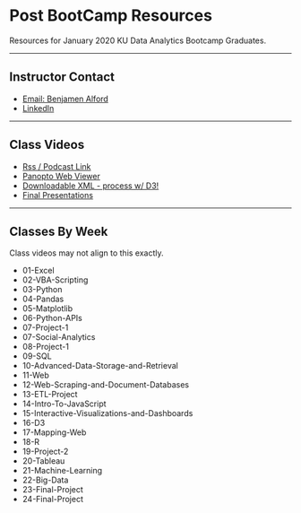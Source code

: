 # Post BootCamp Resources

Resources for January 2020 KU Data Analytics Bootcamp Graduates.

---

## Instructor Contact

- [Email: Benjamen Alford](mailto:benjamen.alford@gmail.com)
- [LinkedIn](https://www.linkedin.com/in/benalford/)
---

## Class Videos

- [Rss / Podcast Link ](http://codingbootcamp.hosted.panopto.com/Panopto/Podcast/Podcast.ashx?courseid=74e9a4d8-62d7-4b0c-b62f-aa840181ab31&type=mp4)
- [Panopto Web Viewer](https://codingbootcamp.hosted.panopto.com/Panopto/Pages/Sessions/List.aspx?folderID=74e9a4d8-62d7-4b0c-b62f-aa840181ab31)
- [Downloadable XML - process w/ D3!]("class.xml")
- [Final Presentations](https://drive.google.com/open?id=1e5WcUaxtNbZ044YFvP0mIiFjiF9pfLCn)
---

## Classes By Week

Class videos may not align to this exactly.

- 01-Excel
- 02-VBA-Scripting
- 03-Python
- 04-Pandas
- 05-Matplotlib
- 06-Python-APIs
- 07-Project-1
- 07-Social-Analytics
- 08-Project-1
- 09-SQL
- 10-Advanced-Data-Storage-and-Retrieval
- 11-Web
- 12-Web-Scraping-and-Document-Databases
- 13-ETL-Project
- 14-Intro-To-JavaScript
- 15-Interactive-Visualizations-and-Dashboards
- 16-D3
- 17-Mapping-Web
- 18-R
- 19-Project-2
- 20-Tableau
- 21-Machine-Learning
- 22-Big-Data
- 23-Final-Project
- 24-Final-Project
